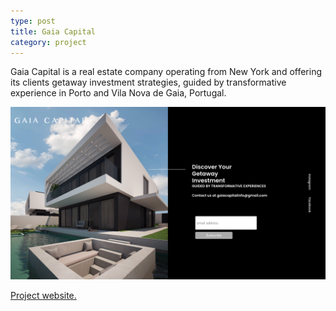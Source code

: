 ```yaml
---
type: post
title: Gaia Capital
category: project
---
```


Gaia Capital is a real estate company operating from New York and offering its clients getaway investment strategies, guided by transformative experience in Porto and Vila Nova de Gaia, Portugal.
 
 
![gaia capital](/images/gaiacapital.jpg)

[Project website.](http://gaiacapital.pt)
